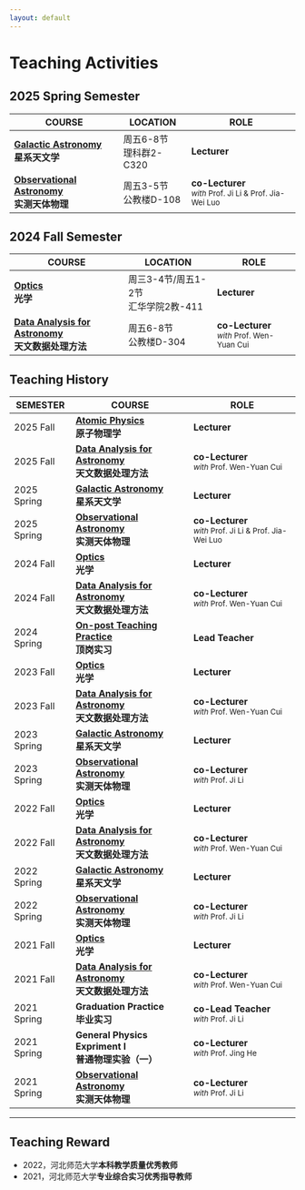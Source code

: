 ```yaml
---
layout: default
---
```


# Teaching Activities


## 2025 Spring Semester

COURSE | LOCATION | ROLE 
-------|----------|------
**[Galactic Astronomy](/teaching/Galaxy/)**<br>**星系天文学** | 周五6-8节<br>理科群2-C320 | **Lecturer**
**[Observational Astronomy](/teaching/ObsAstro/)**<br>**实测天体物理** | 周五3-5节<br>公教楼D-108 | **co-Lecturer** <small><br><i>with</i> Prof. Ji Li & Prof. Jia-Wei Luo

## 2024 Fall Semester

COURSE | LOCATION | ROLE 
-------|----------|------
**[Optics](/teaching/Optics/)**<br>**光学** |  周三3-4节/周五1-2节<br>汇华学院2教-411 | **Lecturer**
**[Data Analysis for Astronomy](/teaching/AstroData/)**<br>**天文数据处理方法** |  周五6-8节<br>公教楼D-304 | **co-Lecturer** <small><br><i>with</i> Prof. Wen-Yuan Cui

## Teaching History

SEMESTER | COURSE | ROLE 
---------|--------|------
2025 Fall   | **[Atomic Physics](/teaching/AtomicPhysics/)**<br>**原子物理学** | **Lecturer** 
2025 Fall   | **[Data Analysis for Astronomy](/teaching/AstroData/)**<br>**天文数据处理方法** |  **co-Lecturer** <small><br><i>with</i> Prof. Wen-Yuan Cui
2025 Spring | **[Galactic Astronomy](/teaching/Galaxy/)**<br>**星系天文学** |  **Lecturer**
2025 Spring | **[Observational Astronomy](/teaching/ObsAstro/)**<br>**实测天体物理** | **co-Lecturer** <small><br><i>with</i> Prof. Ji Li & Prof. Jia-Wei Luo
2024 Fall   | **[Optics](/teaching/Optics/)**<br>**光学** | **Lecturer** 
2024 Fall   | **[Data Analysis for Astronomy](/teaching/AstroData/)**<br>**天文数据处理方法** |  **co-Lecturer** <small><br><i>with</i> Prof. Wen-Yuan Cui
2024 Spring | **[On-post Teaching Practice](/teaching/TeachPractice/)**<br>**顶岗实习** | **Lead Teacher**
2023 Fall   | **[Optics](/teaching/Optics/)**<br>**光学** | **Lecturer** 
2023 Fall   | **[Data Analysis for Astronomy](/teaching/AstroData/)**<br>**天文数据处理方法** |  **co-Lecturer** <small><br><i>with</i> Prof. Wen-Yuan Cui
2023 Spring | **[Galactic Astronomy](/teaching/Galaxy/)**<br>**星系天文学** |  **Lecturer**
2023 Spring | **[Observational Astronomy](/teaching/ObsAstro/)**<br>**实测天体物理** | **co-Lecturer** <small><br><i>with</i> Prof. Ji Li
2022 Fall   | **[Optics](/teaching/Optics/index.md)**<br>**光学** | **Lecturer** 
2022 Fall   | **[Data Analysis for Astronomy](/teaching/AstroData/)**<br>**天文数据处理方法** |  **co-Lecturer** <small><br><i>with</i> Prof. Wen-Yuan Cui
2022 Spring | **[Galactic Astronomy](/teaching/Galaxy/)**<br>**星系天文学** |  **Lecturer**
2022 Spring | **[Observational Astronomy](/teaching/ObsAstro/)**<br>**实测天体物理** | **co-Lecturer** <small><br><i>with</i> Prof. Ji Li
2021 Fall   | **[Optics](/teaching/Optics/index.md)**<br>**光学** | **Lecturer** 
2021 Fall   | **[Data Analysis for Astronomy](/teaching/AstroData/)**<br>**天文数据处理方法** |  **co-Lecturer** <small><br><i>with</i> Prof. Wen-Yuan Cui
2021 Spring | **Graduation Practice**<br>**毕业实习** | **co-Lead Teacher** <small><br><i>with</i> Prof. Ji Li
2021 Spring | **General Physics Expriment I**<br>**普通物理实验（一）** | **co-Lecturer** <small><br><i>with</i> Prof. Jing He
2021 Spring | **[Observational Astronomy](/teaching/ObsAstro/)**<br>**实测天体物理** | **co-Lecturer** <small><br><i>with</i> Prof. Ji Li

----

## Teaching Reward
* 2022，河北师范大学**本科教学质量优秀教师**
* 2021，河北师范大学**专业综合实习优秀指导教师**